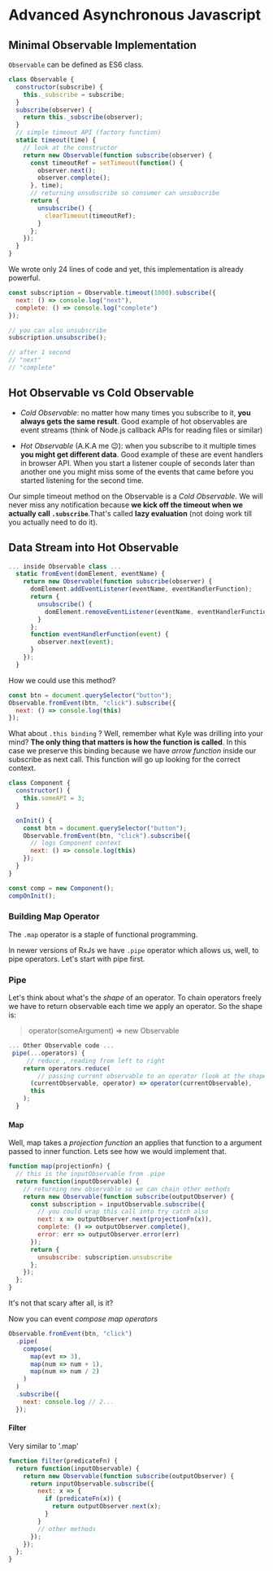 # Advanced Asynchronous Javascript

## Minimal Observable Implementation

`Observable` can be defined as ES6 class.

```js {.line-numbers}
class Observable {
  constructor(subscribe) {
    this._subscribe = subscribe;
  }
  subscribe(observer) {
    return this._subscribe(observer);
  }
  // simple timeout API (factory function)
  static timeout(time) {
    // look at the constructor
    return new Observable(function subscribe(observer) {
      const timeoutRef = setTimeout(function() {
        observer.next();
        observer.complete();
      }, time);
      // returning unsubscribe so consumer can unsubscribe
      return {
        unsubscribe() {
          clearTimeout(timeoutRef);
        }
      };
    });
  }
}
```

We wrote only 24 lines of code and yet, this implementation is already powerful.

```js
const subscription = Observable.timeout(1000).subscribe({
  next: () => console.log("next"),
  complete: () => console.log("complete")
});

// you can also unsubscribe
subscription.unsubscribe();

// after 1 second
// "next"
// "complete"
```

## Hot Observable vs Cold Observable

- _Cold Observable_: no matter how many times you subscribe to it, **you always gets the same result**. Good example of hot observables are event streams (think of Node.js callback APIs for reading files or similar)

- _Hot Observable_ (A.K.A me 😉): when you subscribe to it multiple times **you might get different data**. Good example of these are event handlers in browser API. When you start a listener couple of seconds later than another one you might miss some of the events that came before you started listening for the second time.

Our simple timeout method on the Observable is a _Cold Observable_. We will never miss any notification because **we kick off the timeout when we actually call `.subscribe`**.That's called **lazy evaluation** (not doing work till you actually need to do it).

## Data Stream into Hot Observable

```js {.line-numbers}
... inside Observable class ...
  static fromEvent(domElement, eventName) {
    return new Observable(function subscribe(observer) {
      domElement.addEventListener(eventName, eventHandlerFunction);
      return {
        unsubscribe() {
          domElement.removeEventListener(eventName, eventHandlerFunction);
        }
      };
      function eventHandlerFunction(event) {
        observer.next(event);
      }
    });
  }
```

How we could use this method?

```js {.line-numbers}
const btn = document.querySelector("button");
Observable.fromEvent(btn, "click").subscribe({
  next: () => console.log(this)
});
```

What about `.this binding` ?
Well, remember what Kyle was drilling into your mind? **The only thing that matters is how the function is called**. In this case we preserve this binding because we have _arrow function_ inside our subscribe as next call. This function will go up looking for the correct context.

```js {.line-numbers}
class Component {
  constructor() {
    this.someAPI = 3;
  }

  onInit() {
    const btn = document.querySelector("button");
    Observable.fromEvent(btn, "click").subscribe({
      // logs Component context
      next: () => console.log(this)
    });
  }
}

const comp = new Component();
compOnInit();
```

### Building Map Operator

The `.map` operator is a staple of functional programming.

In newer versions of RxJs we have `.pipe` operator which allows us, well, to pipe operators. Let's start with pipe first.

### Pipe

Let's think about what's the _shape_ of an operator. To chain operators freely we have to return observable each time we apply an operator. So the shape is:

> operator(someArgument) => new Observable

```js
... Other Observable code ...
 pipe(...operators) {
     // reduce , reading from left to right
    return operators.reduce(
        // passing current observable to an operator (look at the shape)
      (currentObservable, operator) => operator(currentObservable),
      this
    );
  }
```

#### Map

Well, map takes a _projection function_ an applies that function to a argument passed to inner function. Lets see how we would implement that.

```js
function map(projectionFn) {
  // this is the inputObservable from .pipe
  return function(inputObservable) {
    // returning new observable so we can chain other methods
    return new Observable(function subscribe(outputObserver) {
      const subscription = inputObservable.subscribe({
        // you could wrap this call into try catch also
        next: x => outputObserver.next(projectionFn(x)),
        complete: () => outputObserver.complete(),
        error: err => outputObserver.error(err)
      });
      return {
        unsubscribe: subscription.unsubscribe
      };
    });
  };
}
```

It's not that scary after all, is it?

Now you can event _compose map operators_

```js
Observable.fromEvent(btn, "click")
  .pipe(
    compose(
      map(evt => 3),
      map(num => num + 1),
      map(num => num / 2)
    )
  )
  .subscribe({
    next: console.log // 2...
  });
```

#### Filter

Very similar to '.map'

```js
function filter(predicateFn) {
  return function(inputObservable) {
    return new Observable(function subscribe(outputObserver) {
      return inputObservable.subscribe({
        next: x => {
          if (predicateFn(x)) {
            return outputObserver.next(x);
          }
        }
        // other methods
      });
    });
  };
}
```
